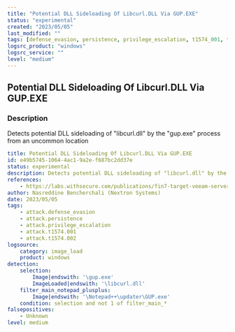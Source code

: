 ```yaml
---
title: "Potential DLL Sideloading Of Libcurl.DLL Via GUP.EXE"
status: "experimental"
created: "2023/05/05"
last_modified: ""
tags: [defense_evasion, persistence, privilege_escalation, t1574_001, t1574_002, detection_rule]
logsrc_product: "windows"
logsrc_service: ""
level: "medium"
---
```


## Potential DLL Sideloading Of Libcurl.DLL Via GUP.EXE

### Description

Detects potential DLL sideloading of "libcurl.dll" by the "gup.exe" process from an uncommon location

```yml
title: Potential DLL Sideloading Of Libcurl.DLL Via GUP.EXE
id: e49b5745-1064-4ac1-9a2e-f687bc2dd37e
status: experimental
description: Detects potential DLL sideloading of "libcurl.dll" by the "gup.exe" process from an uncommon location
references:
    - https://labs.withsecure.com/publications/fin7-target-veeam-servers
author: Nasreddine Bencherchali (Nextron Systems)
date: 2023/05/05
tags:
    - attack.defense_evasion
    - attack.persistence
    - attack.privilege_escalation
    - attack.t1574.001
    - attack.t1574.002
logsource:
    category: image_load
    product: windows
detection:
    selection:
        Image|endswith: '\gup.exe'
        ImageLoaded|endswith: '\libcurl.dll'
    filter_main_notepad_plusplus:
        Image|endswith: '\Notepad++\updater\GUP.exe'
    condition: selection and not 1 of filter_main_*
falsepositives:
    - Unknown
level: medium

```
